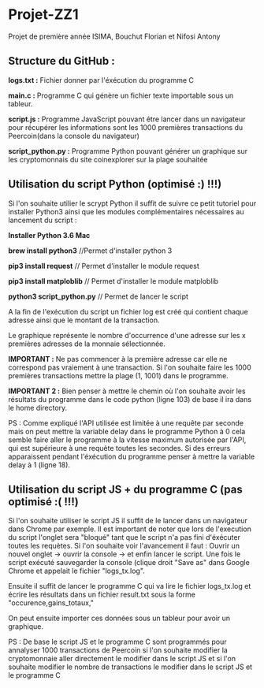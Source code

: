 # Projet-ZZ1
Projet de première année ISIMA, Bouchut Florian et Nifosi Antony

## Structure du GitHub : ##

**logs.txt :** Fichier donner par l'éxécution du programme C

**main.c :** Programme C qui génère un fichier texte importable sous un tableur.

**script.js :** Programme JavaScript pouvant être lancer dans un navigateur pour récupérer les informations sont les 1000 premières
transactions du Peercoin(dans la console du navigateur)

**script_python.py :** Programme Python pouvant générer un graphique sur les cryptomonnais du site coinexplorer sur la plage souhaitée

## Utilisation du script Python (optimisé :) !!!)
Si l'on souhaite utilier le scrypt Python il suffit de suivre ce petit tutoriel pour installer Python3 ainsi que les modules complémentaires nécessaires au lancement du script :

**Installer Python 3.6 Mac** 

**brew install python3** //Permet d'installer python 3  

**pip3 install request** // Permet d'installer le module request  

**pip3 install matploblib** // Permet d'installer le module matploblib  

**python3 script_python.py** // Permet de lancer le script  

A la fin de l'exécution du script un fichier log est créé qui contient chaque adresse ainsi que le montant de la transaction. 

Le graphique représente le nombre d'occurrence d'une adresse sur les x premières adresses de la monnaie sélectionnée.

**IMPORTANT :** Ne pas commencer à la première adresse car elle ne correspond pas vraiement à une transaction. Si l'on souhaite faire les 1000 premières transactions mettre la plage (1, 1001) dans le programme.

**IMPORTANT 2 :** Bien penser à mettre le chemin où l'on souhaite avoir les résultats du programme dans le code python (ligne 103) de base il ira dans le home directory.

PS : Comme expliqué l'API utilisée est limitée à une requête par seconde mais on peut mettre la variable delay dans le programme Python à 0 cela semble faire aller le programme à la vitesse maximum autorisée par l'API, qui est supérieure à une requète toutes les secondes. Si des erreurs apparaissent pendant l'éxécution du programme penser à mettre la variable delay à 1 (ligne 18).

## Utilisation du script JS + du programme C (pas optimisé :( !!!)
Si l'on souhaite utiliser le script JS il suffit de le lancer dans un navigateur dans Chrome par exemple. Il est important de noter que lors de l'execution du script l'onglet sera "bloqué" tant que le script n'a pas fini d'éxécuter toutes les requètes. Si l'on souhaite voir l'avancement il faut : Ouvrir un nouvel onglet -> ouvrir la console -> et enfin lancer le script.
Une fois le script exécuté sauvegarder la console (clique droit "Save as" dans Google Chrome et appelait le fichier "logs_tx.log".

Ensuite il suffit de lancer le programme C qui va lire le fichier logs_tx.log et écrire les résultats dans un fichier result.txt sous la forme "occurence,gains_totaux,"

On peut ensuite importer ces données sous un tableur pour avoir un graphique.

PS : De base le script JS et le programme C sont programmés pour annalyser 1000 transactions de Peercoin si l'on souhaite modifier la cryptomonnaie aller directement le modifier dans le script JS et si l'on souhaite modifier le nombre de transactions le modifier dans le script JS et le programme C
